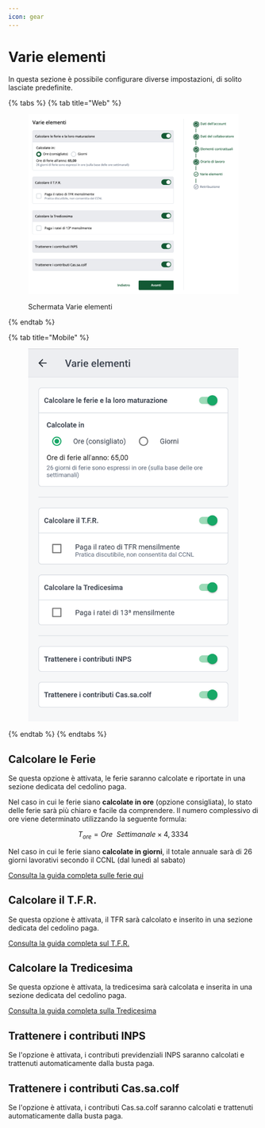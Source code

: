 ```yaml
---
icon: gear
---
```


# Varie elementi

In questa sezione è possibile configurare diverse impostazioni, di solito lasciate predefinite.

{% tabs %}
{% tab title="Web" %}
<figure><img src="../../.gitbook/assets/image (13).png" alt=""><figcaption><p>Schermata Varie elementi</p></figcaption></figure>
{% endtab %}

{% tab title="Mobile" %}
<figure><img src="../../.gitbook/assets/image (14).png" alt=""><figcaption></figcaption></figure>
{% endtab %}
{% endtabs %}

## Calcolare le Ferie​[​](https://manuale.doemploy.app/configurazione-lavoratore/varie-elementi#calcolare-le-ferie) <a href="#calcolare-le-ferie" id="calcolare-le-ferie"></a>

Se questa opzione è attivata, le ferie saranno calcolate e riportate in una sezione dedicata del cedolino paga.

Nel caso in cui le ferie siano **calcolate in ore** (opzione consigliata), lo stato delle ferie sarà più chiaro e facile da comprendere. Il numero complessivo di ore viene determinato utilizzando la seguente formula:

$$
T_{ore} = Ore \ \ Settimanale \times  4,3334
$$

Nel caso in cui le ferie siano **calcolate in giorni**, il totale annuale sarà di 26 giorni lavorativi secondo il CCNL (dal lunedì al sabato)

[Consulta la guida completa sulle ferie qui](https://google.com)

## Calcolare il T.F.R. <a href="#calcolare-il-tfr" id="calcolare-il-tfr"></a>

Se questa opzione è attivata, il TFR sarà calcolato e inserito in una sezione dedicata del cedolino paga.

[Consulta la guida completa sul T.F.R.](https://manuale.doemploy.app/tfr)

## Calcolare la Tredicesima[​](https://manuale.doemploy.app/configurazione-lavoratore/varie-elementi#calcolare-la-tredicesima) <a href="#calcolare-la-tredicesima" id="calcolare-la-tredicesima"></a>

Se questa opzione è attivata, la tredicesima sarà calcolata e inserita in una sezione dedicata del cedolino paga.

[Consulta la guida completa sulla Tredicesima](https://manuale.doemploy.app/tredicesima)

## Trattenere i contributi INPS[​](https://manuale.doemploy.app/configurazione-lavoratore/varie-elementi#trattenere-i-contributi-inps) <a href="#trattenere-i-contributi-inps" id="trattenere-i-contributi-inps"></a>

Se l'opzione è attivata, i contributi previdenziali INPS saranno calcolati e trattenuti automaticamente dalla busta paga.

## Trattenere i contributi Cas.sa.colf[​](https://manuale.doemploy.app/configurazione-lavoratore/varie-elementi#trattenere-i-contributi-cassacolf) <a href="#trattenere-i-contributi-cassacolf" id="trattenere-i-contributi-cassacolf"></a>

Se l'opzione è attivata, i contributi Cas.sa.colf saranno calcolati e trattenuti automaticamente dalla busta paga.
